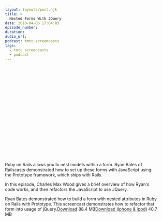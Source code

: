 ```yaml
---
layout: layouts/post.njk
title: >
  Nested Forms With JQuery
date: 2010-04-06 17:04:03
episode_number:
duration:
audio_url:
podcast: tmtc-screencasts
tags:
  - tmtc_screencasts
  - podcast
---
```


<object width="540" height="304"><param name="allowfullscreen" value="true">

<param name="allowscriptaccess" value="always">
<param name="movie" value="http://vimeo.com/moogaloop.swf?clip_id=10719071&amp;server=vimeo.com&amp;show_title=0&amp;show_byline=0&amp;show_portrait=0&amp;color=00ADEF&amp;fullscreen=1">
<embed src="http://vimeo.com/moogaloop.swf?clip_id=10719071&amp;server=vimeo.com&amp;show_title=0&amp;show_byline=0&amp;show_portrait=0&amp;color=00ADEF&amp;fullscreen=1" type="application/x-shockwave-flash" allowfullscreen="true" allowscriptaccess="always" width="540" height="304"></embed></object>

Ruby on Rails allows you to nest models within a form. Ryan Bates of Railscasts demonstrated how to set up these forms with JavaScript using the Prototype framework, which ships with Rails.

In this episode, Charles Max Wood gives a brief overview of how Ryan's code works, and then refactors the JavaScript to use JQuery.

Ryan Bates demonstrated how to build a form with nested attributes in Ruby on Rails with Prototype. This screencast demonstrates how to refactor that form into usage of jQuery.[Download](http://traffic.libsyn.com/tmtc/ComplexFormsWithJQuery.m4v) 88.4 MB[Download (iphone & ipod)](http://traffic.libsyn.com/tmtc/ComplexFormsWithJQueryiPhone.m4v) 40.7 MB
